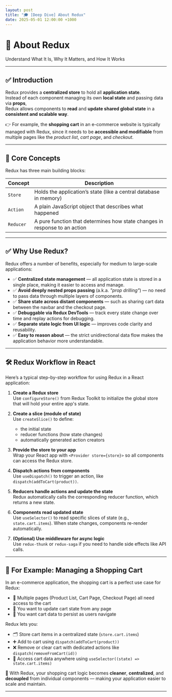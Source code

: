 ```yaml
---
layout: post
title: "🎓 [Deep Dive] About Redux"
date: 2025-05-01 12:00:00 +1000
---
```


# 📝 About Redux

Understand What It Is, Why It Matters, and How It Works

---

## ✅ Introduction

Redux provides a **centralized store** to hold all **application state**.  
Instead of each component managing its own **local state** and passing data via **props**,  
Redux allows components to **read** and **update shared global state** in a **consistent and scalable way**.

👉 For example, the **shopping cart** in an e-commerce website is typically managed with Redux, since it needs to be **accessible and modifiable** from multiple pages like the *product list*, *cart page*, and *checkout*.


---


## 🔁 Core Concepts

Redux has three main building blocks:

| **Concept** | **Description** |
|-------------|------------------|
| `Store`     | Holds the application’s state (like a central database in memory) |
| `Action`    | A plain JavaScript object that describes what happened |
| `Reducer`   | A pure function that determines how state changes in response to an action |


---


## ✅ Why Use Redux?

Redux offers a number of benefits, especially for medium to large-scale applications:

- ✅ **Centralized state management** — all application state is stored in a single place, making it easier to access and manage.
- ✅ **Avoid deeply nested props passing** (a.k.a. *"prop drilling"*) — no need to pass data through multiple layers of components.
- ✅ **Share state across distant components** — such as sharing cart data between the navbar and the checkout page.
- ✅ **Debuggable via Redux DevTools** — track every state change over time and replay actions for debugging.
- ✅ **Separate state logic from UI logic** — improves code clarity and reusability.
- ✅ **Easy to reason about** — the strict unidirectional data flow makes the application behavior more understandable.

---


## 🛠️ Redux Workflow in React

Here’s a typical step-by-step workflow for using Redux in a React application:

1. **Create a Redux store**  
   Use `configureStore()` from Redux Toolkit to initialize the global store that will hold your entire app's state.

2. **Create a slice (module of state)**  
   Use `createSlice()` to define:
   - the initial state
   - reducer functions (how state changes)
   - automatically generated action creators

3. **Provide the store to your app**  
   Wrap your React app with `<Provider store={store}>` so all components can access the Redux store.

4. **Dispatch actions from components**  
   Use `useDispatch()` to trigger an action, like `dispatch(addToCart(product))`.

5. **Reducers handle actions and update the state**  
   Redux automatically calls the corresponding reducer function, which returns a new state.

6. **Components read updated state**  
   Use `useSelector()` to read specific slices of state (e.g., `state.cart.items`). When state changes, components re-render automatically.

7. **(Optional) Use middleware for async logic**  
   Use `redux-thunk` or `redux-saga` if you need to handle side effects like API calls.


---


## 🛒 For Example: Managing a Shopping Cart

In an e-commerce application, the shopping cart is a perfect use case for Redux:

- 🧩 Multiple pages (Product List, Cart Page, Checkout Page) all need access to the cart
- 🔄 You want to update cart state from any page
- 🚀 You want cart data to persist as users navigate

Redux lets you:

- 🗂️ Store cart items in a centralized state (`store.cart.items`)
- ➕ Add to cart using `dispatch(addToCart(product))`
- ❌ Remove or clear cart with dedicated actions like `dispatch(removeFromCart(id))`
- 👀 Access cart data anywhere using `useSelector((state) => state.cart.items)`

🎯 With Redux, your shopping cart logic becomes **cleaner**, **centralized**, and **decoupled** from individual components — making your application easier to scale and maintain.

---
